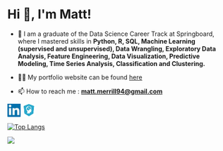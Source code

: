 <h1 align="left">Hi 👋, I'm Matt!</h1>


- 🌱 I am a graduate of the Data Science Career  Track at Springboard, where I mastered skills in **Python, R, SQL, Machine Learning (supervised and unsupervised), Data Wrangling, Exploratory Data Analysis, Feature Engineering, Data Visualization, Predictive Modeling, Time Series Analysis, Classification and Clustering.**

- 👨‍💻 My  portfolio website can be found [here](https://merrillm1.github.io/)
- 📫 How to reach me : **matt.merrill94@gmail.com**

<p align="left">
<a href="https://www.linkedin.com/in/matthew-merrill-data-scientist/" target="blank"><img align="center" src="https://github.com/DataCoder2020/repo/blob/master/linkedin.JPG" alt="https://www.linkedin.com/in/matthew-merrill-data-scientist/" height="30" width="30" /></a>
<a href="https://www.datacamp.com/profile/mattmerrill94" target="blank"><img align="center" src="https://github.com/DataCoder2020/repo/blob/master/datacamp.JPG" alt="https://www.datacamp.com/profile/mattmerrill94" height="30" width="30" /></a> 
</p>

[![Top Langs](https://github-readme-stats.vercel.app/api/top-langs/?username=merrillm1)](https://github.com/merrillm1/github-readme-stats)

![](https://komarev.com/ghpvc/?username=merrillm1)

<!--
**merrillm1/merrillm1** is a ✨ _special_ ✨ repository because its `README.md` (this file) appears on your GitHub profile.

Here are some ideas to get you started:

- 🔭 I’m currently working on ...
- 🌱 I’m currently learning ...
- 👯 I’m looking to collaborate on ...
- 🤔 I’m looking for help with ...
- 💬 Ask me about ...
- 📫 How to reach me: ...
- 😄 Pronouns: ...
- ⚡ Fun fact: ...
-->
